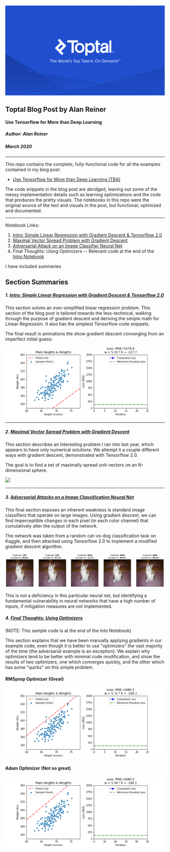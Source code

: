 
![](toptal_logo_.jpeg) 

## Toptal Blog Post by Alan Reiner
#### Use Tensorflow for More than Deep Learning
##### Author: Alan Reiner
##### March 2020

-----

This repo contains the complete, fully-functional code for all the examples contained in my blog post:

* [Use Tensorflow for More than Deep Learning (TBA)](...)

The code snippets in the blog post are abridged, leaving out some of the messy implementation details such as learning optimizations and the code that produces the pretty visuals.  The notebooks in this repo were the original source of the text and visuals in the post, but functional, optimized and documented.

-----

Notebook Links:

1. [Intro:  Simple Linear Regression with Gradient Descent & Tensorflow 2.0](simple_height_vs_weight/tf_grad_desc_intro.ipynb)
2. [Maximal Vector Spread Problem with Gradient Descent](vector_spread_example/vector_spread_example.ipynb)
3. [Adversarial Attack on an Image Classifier Neural Net](adversarial_example/adversarial_cats_dogs.ipynb)
4. Final Thoughts:  Using Optimizers -- Relevant code at the end of the [Intro Notebook](simple_height_vs_weight/tf_grad_desc_intro.ipynb)

I have included summaries

## Section Summaries

#####  1. [Intro:  Simple Linear Regression with Gradient Descent & Tensorflow 2.0](simple_height_vs_weight/tf_grad_desc_intro.ipynb)
 

This section solves an over-simplified linear regression problem.  This section of the blog post is tailored towards the less-technical, walking through the purpose of gradient descent and deriving the simple math for Linear Regression.  It also has the simplest Tensorflow code snippets.

The final result is animations the show gradient descent converging from an imperfect initial guess: 

![](simple_height_vs_weight/anim_2.gif)


 -----
 
 
##### 2. [Maximal Vector Spread Problem with Gradient Descent](vector_spread_example/vector_spread_example.ipynb)
 
 This section describes an interesting problem I ran into last year, which appears to have only numerical solutions.  We attempt it a couple different ways with gradient descent, demonstrated with Tensorflow 2.0.
 
 The goal is to find a set of maximally spread unit-vectors on an N-dimensional sphere.
 
 ![](https://areiner-toptal-blog-resources.s3.amazonaws.com/vector_spread/solution_2_minimize_force.gif)
 
 
  -----
 
 
##### 3. [Adversarial Attacks on a Image Classification Neural Net](adversarial_example/adversarial_cats_dogs.ipynb)

This final section exposes an inherent weakness is standard image classifiers that operate on large images.  Using gradient descent, we can find imperceptible changes in each pixel (in each color channel) that cumulatively alter the output of the network. 

The network was taken from a random cat-vs-dog classification task on Kaggle, and then attacked using Tensorflow 2.0 to implement a modified gradient descent algorithm.

![](adversarial_example/victim_cat.png)

This is not a deficiency in this particular neural net, but identifying a fundamental vulnerability in neural networks that have a high number of inputs, if mitigation measures are not implemented.


#####  4. [Final Thoughts: Using Optimizers](simple_height_vs_weight/tf_grad_desc_intro.ipynb)
(NOTE: This sample code is at the end of the Into Notebook)

This section explains that we have been manually applying gradients in our example code, even though it is better to use "optimizers" the vast majority of the time (the adversarial example is an exception).  We explain why optimizers tend to be better with minimal code modification, and show the results of two optimizers, one which converges quickly, and the other which has some "quirks" on this simple problem.

#### RMSprop Optimizer (Great)
![](simple_height_vs_weight/anim_3.gif)

#### Adam Optimizer (Not so great)
![](simple_height_vs_weight/anim_4.gif)

